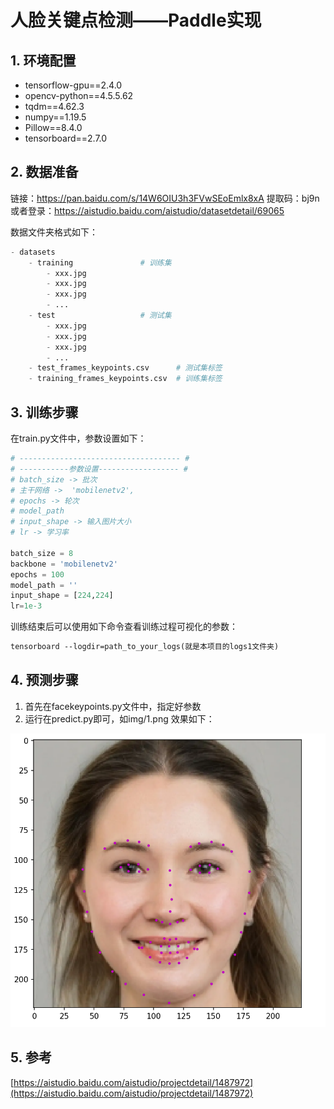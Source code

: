 # 人脸关键点检测——Paddle实现


## 1. 环境配置

- tensorflow-gpu==2.4.0
- opencv-python==4.5.5.62
- tqdm==4.62.3
- numpy==1.19.5
- Pillow==8.4.0
- tensorboard==2.7.0


## 2. 数据准备

链接：https://pan.baidu.com/s/14W6OIU3h3FVwSEoEmlx8xA 
提取码：bj9n 
或者登录：https://aistudio.baidu.com/aistudio/datasetdetail/69065

数据文件夹格式如下：
```python
- datasets            
	- training               # 训练集
		- xxx.jpg
		- xxx.jpg
		- xxx.jpg
		- ...
	- test                   # 测试集
		- xxx.jpg
		- xxx.jpg
		- xxx.jpg
		- ...
	- test_frames_keypoints.csv      # 测试集标签
	- training_frames_keypoints.csv  # 训练集标签
```

## 3. 训练步骤
在train.py文件中，参数设置如下：
```python
# ------------------------------------ #
# -----------参数设置------------------ # 
# batch_size -> 批次
# 主干网络 ->  'mobilenetv2',
# epochs -> 轮次
# model_path
# input_shape -> 输入图片大小
# lr -> 学习率

batch_size = 8
backbone = 'mobilenetv2'
epochs = 100
model_path = ''
input_shape = [224,224]
lr=1e-3

```

训练结束后可以使用如下命令查看训练过程可视化的参数：
```txt
tensorboard --logdir=path_to_your_logs(就是本项目的logs1文件夹)
```

## 4. 预测步骤
1. 首先在facekeypoints.py文件中，指定好参数
2. 运行在predict.py即可，如img/1.png
效果如下：

![avatar](img/1.png)

## 5. 参考

[https://aistudio.baidu.com/aistudio/projectdetail/1487972](https://aistudio.baidu.com/aistudio/projectdetail/1487972)
